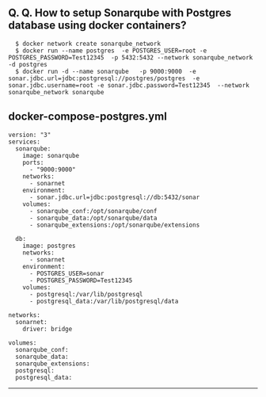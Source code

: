## Q. Q. How to setup Sonarqube with Postgres database using docker containers?

      $ docker network create sonarqube_network
      $ docker run --name postgres  -e POSTGRES_USER=root -e POSTGRES_PASSWORD=Test12345  -p 5432:5432 --network sonarqube_network -d postgres
      $ docker run -d --name sonarqube   -p 9000:9000  -e sonar.jdbc.url=jdbc:postgresql://postgres/postgres  -e sonar.jdbc.username=root -e sonar.jdbc.password=Test12345  --network sonarqube_network sonarqube

docker-compose-postgres.yml
--------------------------------------------
```
version: "3"
services:
  sonarqube:
    image: sonarqube
    ports:
      - "9000:9000"
    networks:
      - sonarnet
    environment:
      - sonar.jdbc.url=jdbc:postgresql://db:5432/sonar
    volumes:
      - sonarqube_conf:/opt/sonarqube/conf
      - sonarqube_data:/opt/sonarqube/data
      - sonarqube_extensions:/opt/sonarqube/extensions

  db:
    image: postgres
    networks:
      - sonarnet
    environment:
      - POSTGRES_USER=sonar
      - POSTGRES_PASSWORD=Test12345
    volumes:
      - postgresql:/var/lib/postgresql
      - postgresql_data:/var/lib/postgresql/data

networks:
  sonarnet:
    driver: bridge

volumes:
  sonarqube_conf:
  sonarqube_data:
  sonarqube_extensions:
  postgresql:
  postgresql_data:
```
-----------------------------------------------------------------------
